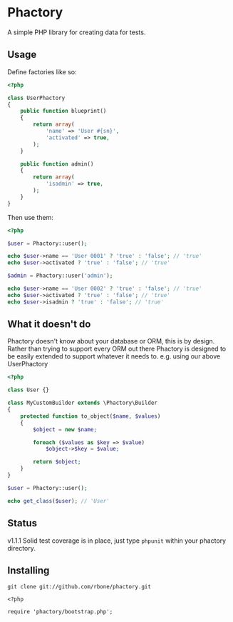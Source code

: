 # Phactory

A simple PHP library for creating data for tests.

## Usage

Define factories like so:

```php
<?php

class UserPhactory
{
	public function blueprint()
	{
		return array(
			'name' => 'User #{sn}',
			'activated' => true,
		);
	}

	public function admin()
	{
		return array(
			'isadmin' => true,
		);
	}
}

```

Then use them:

```php
<?php

$user = Phactory::user();

echo $user->name == 'User 0001' ? 'true' : 'false'; // 'true'
echo $user->activated ? 'true' : 'false'; // 'true'

$admin = Phactory::user('admin');

echo $user->name == 'User 0002' ? 'true' : 'false'; // 'true'
echo $user->activated ? 'true' : 'false'; // 'true'
echo $user->isadmin ? 'true' : 'false'; // 'true'

```

## What it doesn't do

Phactory doesn't know about your database or ORM, this is by design. Rather than trying
to support every ORM out there Phactory is designed to be easily extended to support
whatever it needs to. e.g. using our above UserPhactory

```php
<?php

class User {}

class MyCustomBuilder extends \Phactory\Builder
{
	protected function to_object($name, $values)
	{
		$object = new $name;

		foreach ($values as $key => $value)
			$object->$key = $value;

		return $object;
	}
}

$user = Phactory::user();

echo get_class($user); // 'User'

```

## Status

v1.1.1 Solid test coverage is in place, just type `phpunit` within your phactory directory.

## Installing

```
git clone git://github.com/rbone/phactory.git

<?php

require 'phactory/bootstrap.php';

```